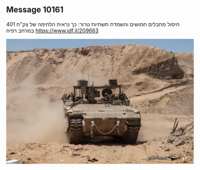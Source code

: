 ## Message 10161

חיסול מחבלים חמושים והשמדת תשתיות טרור:
כך נראית הלחימה של צק"ח 401 במרחב רפיח
 https://www.idf.il/209663

![Photo](./10161/10161_photo.jpg)
